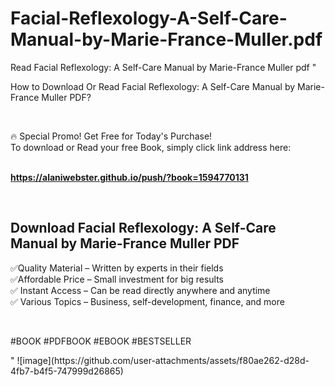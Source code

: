 # Facial-Reflexology-A-Self-Care-Manual-by-Marie-France-Muller.pdf
Read Facial Reflexology: A Self-Care Manual by Marie-France Muller pdf
"<p>How to Download Or Read Facial Reflexology: A Self-Care Manual by Marie-France Muller PDF?</p>
<p>&nbsp;</p>
<p>&#128293;  Special Promo! Get Free for Today's Purchase!<br />To download or Read your free Book, simply click link address here:&nbsp;<br />&nbsp;</p>
<p><a href=""https://alaniwebster.github.io/push/?book=1594770131""><strong>https://alaniwebster.github.io/push/?book=1594770131</strong></a></p>
<p>&nbsp;</p>
<h2>Download Facial Reflexology: A Self-Care Manual by Marie-France Muller PDF</h2>
<p>&#x2705;Quality Material &ndash; Written by experts in their fields<br />&#x2705;Affordable Price &ndash; Small investment for big results<br />&#x2705; Instant Access &ndash; Can be read directly anywhere and anytime<br />&#x2705; Various Topics &ndash; Business, self-development, finance, and more</p>
<p>&nbsp;</p>
<p>#BOOK #PDFBOOK #EBOOK #BESTSELLER</p>
"
![image](https://github.com/user-attachments/assets/f80ae262-d28d-4fb7-b4f5-747999d26865)
